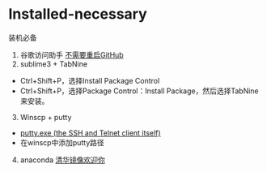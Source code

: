 # Installed-necessary
装机必备
1. 谷歌访问助手  [不需要重启GitHub](https://github.com/haotian-wang/google-access-helper)
2. sublime3 + TabNine   
- Ctrl+Shift+P，选择Install Package Control
- Ctrl+Shift+P，选择Package Control：Install Package，然后选择TabNine来安装。
3. Winscp + putty 
- [putty.exe (the SSH and Telnet client itself)](https://www.chiark.greenend.org.uk/~sgtatham/putty/latest.html)
- 在winscp中添加putty路径
4. anaconda
[清华镜像欢迎你](https://mirrors.tuna.tsinghua.edu.cn/anaconda/archive/)
